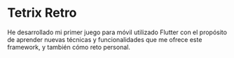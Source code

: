# Tetrix Retro

He desarrollado mi primer juego para móvil utilizado Flutter con el propósito de aprender nuevas técnicas y funcionalidades que me ofrece este framework, y también cómo reto personal.
